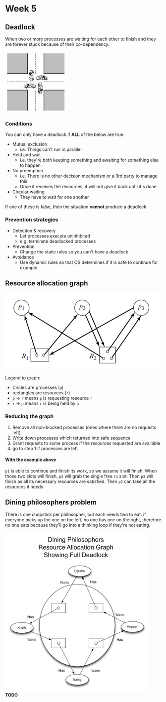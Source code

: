 # Week 5

## Deadlock

When two or more processes are waiting for each other to finish and they are forever stuck because of their co-dependency.

![A manhattan-style deadlock](images/deadlock.png)

### Conditions
You can only have a deadlock if **ALL** of the below are true

* Mutual exclusion
  * i.e. Things can't run in parallel
* Hold and wait
  * i.e. they're both keeping something and awaiting for something else to happen
* No preemption
  * i.e. There is no other decision mechanism or a 3rd party to manage this
  * Once it receives the resources, it will not give it back until it's done
* Circular waiting
  * They have to wait for one another

If one of these is false, then the situation **cannot** produce a deadlock.

### Prevention strategies

* Detection & recovery
  * Let processes execute uninhibited
  * e.g. terminate deadlocked processes
* Prevention
  * Change the static rules so you can't have a deadlock
* Avoidance
  * Use dynamic rules so that OS determines if it is safe to continue for example.

## Resource allocation graph


![graph](images/graph_example.png)

Legend to graph:

* Circles are processes (`p`)
* rectangles are resources (`r`)
* `p` -> `r` means `p` is requesting resource `r`
* `r` -> `p` means `r` is being held by `p`



### Reducing the graph

1. Remove all non-blocked processes (ones where there are no requests left)
2. Write down processes which returned into safe sequence
3. Grant requests to some process if the resources requested are available
4. go to step 1 if processes are left


#### With the example above

`p1` is able to continue and finish its work, so we assume it will finish.
When those two slots will finish, `p3` will grab the single free `r1` slot.
Then `p3` will finish as all its necessary resources are satisfied.
Then `p2` can take all the resources it needs


## Dining philosophers problem

There is one chopstick per philosopher, but each needs two to eat. if everyone picks up the one on the left, no one has one on the right, therefore no one eats because they'll go into a thinking loop if they're not eating.

![philosophers](images/philosophers_graph.png)
**TODO**
